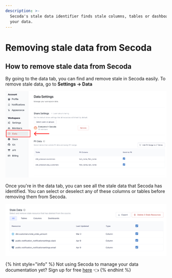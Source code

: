 ```yaml
---
description: >-
  Secoda's stale data identifier finds stale columns, tables or dashboards in
  your data.
---
```


# Removing stale data from Secoda

## **How to remove stale data from Secoda** <a href="#h_3a4bfd6458" id="h_3a4bfd6458"></a>

By going to the data tab, you can find and remove stale in Secoda easily. To remove stale data, go to **Settings -> Data**

![](<../../.gitbook/assets/Group 587 (3) (1).png>)

Once you're in the data tab, you can see all the stale data that Secoda has identified. You can select or deselect any of these columns or tables before removing them from Secoda.

![](<../../.gitbook/assets/Screen Shot 2022-04-10 at 10.19.57 PM.png>)

{% hint style="info" %}
Not using Secoda to manage your data documentation yet? Sign up for free [here](http://app.secoda.co/) 👈
{% endhint %}
